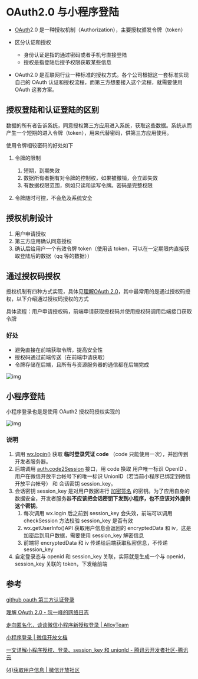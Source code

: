 # OAuth2.0 与小程序登陆

- [OAuth](https://www.ruanyifeng.com/blog/2014/05/oauth_2_0.html)2.0 是一种授权机制（Authorization），主要授权颁发令牌（token）

- 区分认证和授权
  - 身份认证是指的通过密码或者手机号直接登陆
  - 授权是指登陆后授予权限获取某些信息

- OAuth2.0 是互联网行业一种标准的授权方式。各个公司根据这一套标准实现自己的 OAuth 认证和授权流程，而第三方想要接入这个流程，就需要使用 OAuth 这套方案。

## 授权登陆和认证登陆的区别

数据的所有者告诉系统，同意授权第三方应用进入系统，获取这些数据。系统从而产生一个短期的进入令牌（token），用来代替密码，供第三方应用使用。

使用令牌相较密码的好处如下

1. 令牌的限制
   1. 短期，到期失效
   1. 数据所有者拥有对令牌的控制权，如果被撤销，会立即失效
   1. 有数据权限范围，例如只读和读写令牌。密码是完整权限

1. 令牌随时可控，不会危及系统安全

## 授权机制设计

1. 用户申请授权
2. 第三方应用确认同意授权
3. 确认后给用户一个有效令牌 token（使用该 token，可以在一定期限内直接获取登陆后的数据（qq 等的数据））

## 通过授权码授权

授权机制有四种方式实现，具体见[理解OAuth 2.0](https://www.ruanyifeng.com/blog/2014/05/oauth_2_0.html)，其中最常用的是通过授权码授权，以下介绍通过授权码授权的方式

具体流程：用户申请授权码，前端申请获取授权码并使用授权码调用后端接口获取令牌


### 好处

- 避免直接在前端获取令牌，提高安全性
- 授权码通过前端传送（在前端申请获取）
- 令牌存储在后端，且所有与资源服务器的通信都在后端完成

![img](https://cdn.nlark.com/yuque/0/2022/jpeg/2198140/1658757044553-34941f36-1e6e-4e4e-946b-c7ef01ba04a5.jpeg)

## 小程序登陆

小程序登录也是是使用 OAuth2 授权码授权实现的

![img](https://cdn.nlark.com/yuque/0/2022/png/2198140/1658931940510-187c8044-b1f2-4db5-8515-a17ad48292e6.png)

### 说明

1. 调用 [wx.login()](https://developers.weixin.qq.com/miniprogram/dev/api/open-api/login/wx.login.html) 获取 **临时登录凭证 code** （code 只能使用一次），并回传到开发者服务器。
2. 后端调用 [auth.code2Session](https://developers.weixin.qq.com/miniprogram/dev/api-backend/open-api/login/auth.code2Session.html) 接口，用 code 换取 用户唯一标识 OpenID 、 用户在微信开放平台帐号下的唯一标识 UnionID（若当前小程序已绑定到微信开放平台帐号） 和 会话密钥 session_key。
3. 会话密钥 session_key 是对用户数据进行 [加密签名](https://developers.weixin.qq.com/miniprogram/dev/framework/open-ability/signature.html) 的密钥。为了应用自身的数据安全，开发者服务器**不应该把会话密钥下发到小程序，也不应该对外提供这个密钥**。
   1. 每次调用 wx.login 后之前到 session_key 会失效，前端可以调用 checkSession 方法校验 session_key 是否有效
   2. wx.getUserInfo()API 获取用户信息会返回的 encryptedData 和 iv，这是加密后到用户数据，需要使用 session_key 解密信息
   3. 前端将 encryptedData 和 iv 传递给后端获取私密信息，不传递 session_key
4. 自定登录态与 openid 和 session_key 关联，实际就是生成一个与 openid，session_key 关联的 token，下发给前端

## 参考

[github oauth 第三方认证登录](https://segmentfault.com/a/1190000040700415)

[理解 OAuth 2.0 - 阮一峰的网络日志](https://www.ruanyifeng.com/blog/2014/05/oauth_2_0.html)

[走向匿名化，谈谈微信小程序新授权登录 | AlloyTeam](http://www.alloyteam.com/2021/04/15431/)

[小程序登录 | 微信开放文档](https://developers.weixin.qq.com/miniprogram/dev/framework/open-ability/login.html)

[一文详解小程序授权、登录、session_key 和 unionId - 腾讯云开发者社区-腾讯云](https://cloud.tencent.com/developer/article/1766827)

[(4)获取用户信息 | 微信开放社区](https://developers.weixin.qq.com/community/develop/doc/000c2424654c40bd9c960e71e5b009?highline=Session)
